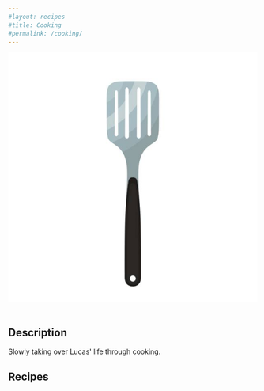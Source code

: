 ```yaml
---
#layout: recipes
#title: Cooking
#permalink: /cooking/
---
```

<div class="flex-container">
    <img class="img-circle-avatar" src="/images/chefs.jpg" alt="chefs">
</div>
<br>

## Description
Slowly taking over Lucas' life through cooking.


## Recipes
